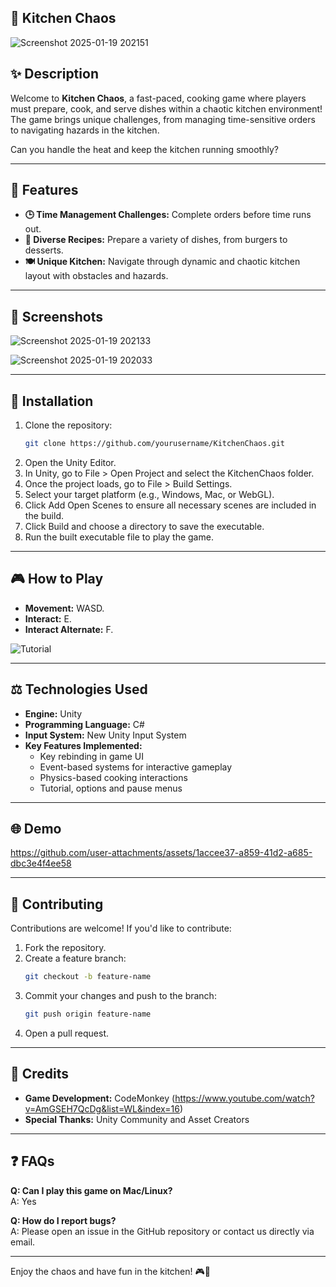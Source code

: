 ## 🍳 Kitchen Chaos

![Screenshot 2025-01-19 202151](https://github.com/user-attachments/assets/c76faf7c-f957-4e57-9762-070bfe8e2ea1)


## ✨ Description
Welcome to **Kitchen Chaos**, a fast-paced, cooking game where players must prepare, cook, and serve dishes within a chaotic kitchen environment! The game brings unique challenges, from managing time-sensitive orders to navigating hazards in the kitchen.

Can you handle the heat and keep the kitchen running smoothly?

---

## 🔄 Features
- **🕒 Time Management Challenges:** Complete orders before time runs out.
- **🍮 Diverse Recipes:** Prepare a variety of dishes, from burgers to desserts.
- **🍽️ Unique Kitchen:** Navigate through dynamic and chaotic kitchen layout with obstacles and hazards.

---

## 🔄 Screenshots

![Screenshot 2025-01-19 202133](https://github.com/user-attachments/assets/7c694428-4a2a-43a7-a34c-0cb7981c3d4f)

![Screenshot 2025-01-19 202033](https://github.com/user-attachments/assets/65dfa81a-b8d9-4237-8fb0-86f664f3925a)

---

## 🔧 Installation
1. Clone the repository:
   ```bash
   git clone https://github.com/yourusername/KitchenChaos.git
   ```
2. Open the Unity Editor.
3. In Unity, go to File > Open Project and select the KitchenChaos folder.
4. Once the project loads, go to File > Build Settings.
5. Select your target platform (e.g., Windows, Mac, or WebGL).
6. Click Add Open Scenes to ensure all necessary scenes are included in the build.
7. Click Build and choose a directory to save the executable.
8. Run the built executable file to play the game.

---

## 🎮 How to Play
- **Movement:** WASD.
- **Interact:** E.
- **Interact Alternate:** F.

![Tutorial](https://github.com/user-attachments/assets/4fa66006-44c1-4595-aadb-3647d4d7ec8f)

---

## ⚖️ Technologies Used
- **Engine:** Unity
- **Programming Language:** C#
- **Input System:** New Unity Input System
- **Key Features Implemented:**
  - Key rebinding in game UI
  - Event-based systems for interactive gameplay
  - Physics-based cooking interactions
  - Tutorial, options and pause menus

---

## 🌐 Demo

https://github.com/user-attachments/assets/1accee37-a859-41d2-a685-dbc3e4f4ee58

---

## 🚪 Contributing
Contributions are welcome! If you'd like to contribute:
1. Fork the repository.
2. Create a feature branch:
   ```bash
   git checkout -b feature-name
   ```
3. Commit your changes and push to the branch:
   ```bash
   git push origin feature-name
   ```
4. Open a pull request.

---

## 🌟 Credits
- **Game Development:** CodeMonkey (https://www.youtube.com/watch?v=AmGSEH7QcDg&list=WL&index=16)
- **Special Thanks:** Unity Community and Asset Creators

---

## ❓ FAQs
**Q: Can I play this game on Mac/Linux?**  
A: Yes

**Q: How do I report bugs?**  
A: Please open an issue in the GitHub repository or contact us directly via email.

---

Enjoy the chaos and have fun in the kitchen! 🎮🍲

